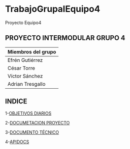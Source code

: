 # TrabajoGrupalEquipo4
Proyecto Equipo4
## PROYECTO INTERMODULAR GRUPO 4
| Miembros del grupo| 
|----------|
| Efrén Gutiérrez   |
| César Torre    | 
| Víctor Sánchez  | 
| Adrian Tresgallo |

## INDICE
1-[OBJETIVOS DIARIOS](Documentación.md)

2-[DOCUMETACION PROYECTO](DOCUMENTACION_FINAL.md)

3-[DOCUMENTO TÉCNICO](docTecnica)

4-[APIDOCS](apidocs/index.html)
